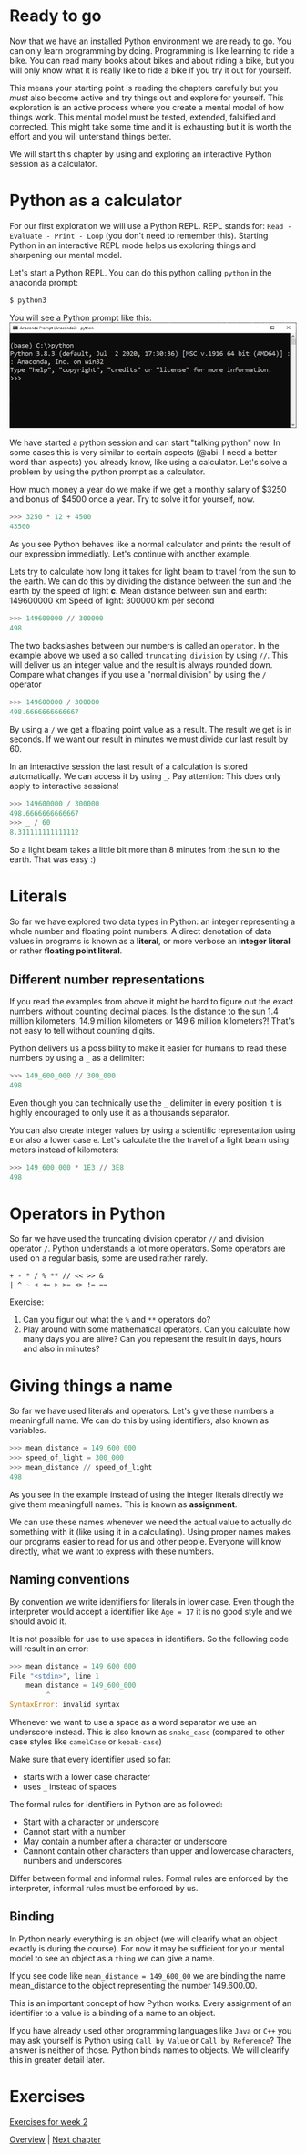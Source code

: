 # Ready to go
Now that we have an installed Python environment we are ready to go. You can only learn programming by doing. Programming is like learning to ride a bike. You can read many books about bikes and about riding a bike, but you will only know what it is really like to ride a bike if you try it out for yourself.

This means your starting point is reading the chapters carefully but you *must* also become active and try things out and explore for yourself. This exploration is an active process where you create a mental model of how things work. This mental model must be tested, extended, falsified and corrected. This might take some time and it is exhausting but it is worth the effort and you will unterstand things better.

We will start this chapter by using and exploring an interactive Python session as a calculator.

# Python as a calculator
For our first exploration we will use a Python REPL. REPL stands for: `Read - Evaluate - Print - Loop` (you don't need to remember this). Starting Python in an interactive REPL mode helps us exploring things and sharpening our mental model.

Let's start a Python REPL. You can do this python calling `python` in the anaconda prompt:
``` python
$ python3
```
You will see a Python prompt like this:
![Interactive Python session](ressources/ipython.png "Interactive Python session")

We have started a python session and can start "talking python" now. In some cases this is very similar to certain aspects (@abi: I need a better word than aspects) you already know, like using a calculator. Let's solve a problem by using the python prompt as a calculator.

How much money a year do we make if we get a monthly salary of $3250 and bonus of $4500 once a year. Try to solve it for yourself, now.
``` python
>>> 3250 * 12 + 4500
43500
``` 
As you see Python behaves like a normal calculator and prints the result of our expression immediatly. Let's continue with another example.

Lets try to calculate how long it takes for light beam to travel from the sun to the earth. We can do this by dividing the distance between the sun and the earth by the speed of light **c**.
Mean distance between sun and earth: 149600000 km
Speed of light: 300000 km per second

``` python
>>> 149600000 // 300000 
498
``` 

The two backslashes between our numbers is called an `operator`. In the example above we used a so called `truncating division` by using `//`. This will deliver us an integer value and the result is always rounded down. Compare what changes if you use a "normal division" by using the `/` operator 

``` python
>>> 149600000 / 300000 
498.6666666666667
``` 

By using a `/` we get a floating point value as a result. The result we get is in seconds. If we want our result in minutes we must divide our last result by 60.

In an interactive session the last result of a calculation is stored automatically. We can access it by using `_`. Pay attention: This does only apply to interactive sessions!

``` python
>>> 149600000 / 300000 
498.6666666666667
>>> _ / 60
8.311111111111112
``` 

So a light beam takes a little bit more than 8 minutes from the sun to the earth. That was easy :)

# Literals
So far we have explored two data types in Python: an integer representing a whole number and floating point numbers. A direct denotation of data values in programs is known as a **literal**, or more verbose an **integer literal** or rather **floating point literal**. 

## Different number representations
If you read the examples from above it might be hard to figure out the exact numbers without counting decimal places. Is the distance to the sun 1.4 million kilometers, 14.9 million kilometers or 149.6 million kilometers?! That's not easy to tell without counting digits.

Python delivers us a possibility to make it easier for humans to read these numbers by using a `_` as a delimiter:

``` python
>>> 149_600_000 // 300_000 
498
``` 

Even though you can technically use the `_` delimiter in every position it is highly encouraged to only use it as a thousands separator.

You can also create integer values by using a scientific representation using `E` or also a lower case `e`. Let's calculate the the travel of a light beam using meters instead of kilometers:
``` python
>>> 149_600_000 * 1E3 // 3E8
498
``` 

# Operators in Python
So far we have used the truncating division operator `//` and division operator `/`. Python understands a lot more operators. Some operators are used on a regular basis, some are used rather rarely.
```
+ - * / % ** // << >> &
| ^ ~ < <= > >= <> != ==
```

Exercise: 
1) Can you figur out what the `%` and `**` operators do?
2) Play around with some mathematical operators. Can you calculate how many days you are alive? Can you represent the result in days, hours and also in minutes?

# Giving things a name
So far we have used literals and operators. Let's give these numbers a meaningfull name. We can do this by using identifiers, also known as variables.

``` python
>>> mean_distance = 149_600_000 
>>> speed_of_light = 300_000 
>>> mean_distance // speed_of_light
498
```

As you see in the example instead of using the integer literals directly we give them meaningfull names. This is known as **assignment**.

We can use these names whenever we need the actual value to actually do something with it (like using it in a calculating). Using proper names makes our programs easier to read for us and other people. Everyone will know directly, what we want to express with these numbers.

## Naming conventions
By convention we write identifiers for literals in lower case. Even though the interpreter would accept a identifier like `Age = 17` it is no good style and we should avoid it.

It is not possible for use to use spaces in identifiers. So the following code will result in an error:

``` python
>>> mean distance = 149_600_000 
File "<stdin>", line 1
    mean distance = 149_600_000
         ^
SyntaxError: invalid syntax
```

Whenever we want to use a space as a word separator we use an underscore instead. This is also known as `snake_case` (compared to other case styles like `camelCase` or `kebab-case`)

Make sure that every identifier used so far:
- starts with a lower case character
- uses `_` instead of spaces

The formal rules for identifiers in Python are as followed:
- Start with a character or underscore
- Cannot start with a number
- May contain a number after a character or underscore
- Cannont contain other characters than upper and lowercase characters, numbers and underscores


Differ between formal and informal rules.
Formal rules are enforced by the interpreter, informal rules must be enforced by us.

## Binding
In Python nearly everything is an object (we will clearify what an object exactly is during the course). For now it may be sufficient for your mental model to see an object as a `thing` we can give a name.

If you see code like `mean_distance = 149_600_00` we are binding the name mean_distance to the object representing the number 149.600.00. 

This is an important concept of how Python works. Every assignment of an identifier to a value is a binding of a name to an object. 

If you have already used other programming languages like `Java` or `C++` you may ask yourself is Python using `Call by Value` or `Call by Reference`? The answer is neither of those. Python binds names to objects. We will clearify this in greater detail later.


# Exercises
[Exercises for week 2](../../exercises/week2/week2.md)

[Overview](../overview.md) \| [Next chapter](../03_loops/loops.md)
